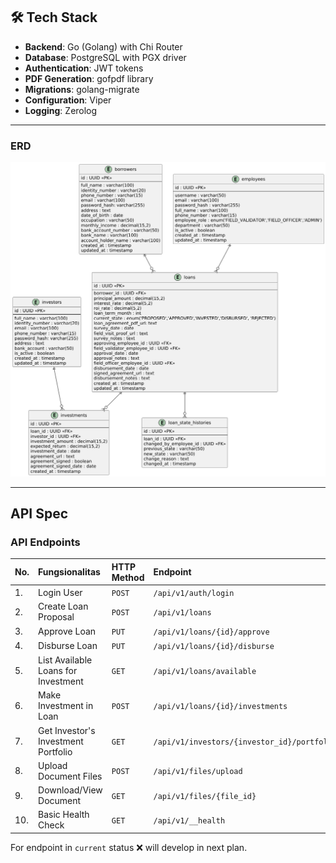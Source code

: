## 🛠 Tech Stack

- **Backend**: Go (Golang) with Chi Router
- **Database**: PostgreSQL with PGX driver
- **Authentication**: JWT tokens
- **PDF Generation**: gofpdf library
- **Migrations**: golang-migrate
- **Configuration**: Viper
- **Logging**: Zerolog

---

### ERD
![erd.png](diagram/output/erd.png)

---

## API Spec

### API Endpoints
| No. | Fungsionalitas                  | HTTP Method | Endpoint                                    | Current |
|:----| :------------------------------ | :---------- |:--------------------------------------------|---------|
| 1.  | Login User                      | `POST`      | `/api/v1/auth/login`                        |     ✅    |
| 2.  | Create Loan Proposal            | `POST`      | `/api/v1/loans`                             |       ✅  |
| 3.  | Approve Loan                    | `PUT`       | `/api/v1/loans/{id}/approve`                |      ✅   |
| 4.  | Disburse Loan                   | `PUT`       | `/api/v1/loans/{id}/disburse`               |      ✅   |
| 5.  | List Available Loans for Investment | `GET`       | `/api/v1/loans/available`                   |     ❌    |
| 6.  | Make Investment in Loan         | `POST`      | `/api/v1/loans/{id}/investments`            |       ✅   |
| 7.  | Get Investor's Investment Portfolio | `GET`       | `/api/v1/investors/{investor_id}/portfolio` |   ❌      |
| 8.  | Upload Document Files           | `POST`      | `/api/v1/files/upload`                      |     ✅     |
| 9.  | Download/View Document          | `GET`       | `/api/v1/files/{file_id}`                   |    ❌     |
| 10. | Basic Health Check              | `GET`       | `/api/v1/__health`                          |       ✅   |

For endpoint in `current` status ❌  will develop in next plan.

